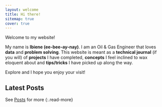 ```yaml
---
layout: welcome
title: Hi there!
sitemap: true
cover: true
---
```


Welcome to my website! 

My name is **Ibiene (ee-bee-ay-nay)**. I am an Oil & Gas Engineer that loves **data** and **problem solving**. This website is meant as a **technical journal** (if you will) of **projects** I have completed, **concepts** I feel inclined to wax eloquent about and **tips/tricks** I have picked up along the way. 

Explore and I hope you enjoy your visit!

## Latest Posts

<!--posts-->

See [Posts](/posts/) for more
{:.read-more}
